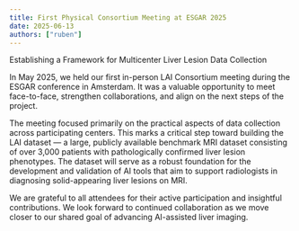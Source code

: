 ```yaml
---
title: First Physical Consortium Meeting at ESGAR 2025
date: 2025-06-13
authors: ["ruben"]
---
```


Establishing a Framework for Multicenter Liver Lesion Data Collection

<!--more-->

In May 2025, we held our first in-person LAI Consortium meeting during the ESGAR conference in Amsterdam. It was a valuable opportunity to meet face-to-face, strengthen collaborations, and align on the next steps of the project.

The meeting focused primarily on the practical aspects of data collection across participating centers. This marks a critical step toward building the LAI dataset — a large, publicly available benchmark MRI dataset consisting of over 3,000 patients with pathologically confirmed liver lesion phenotypes. The dataset will serve as a robust foundation for the development and validation of AI tools that aim to support radiologists in diagnosing solid-appearing liver lesions on MRI.

We are grateful to all attendees for their active participation and insightful contributions. We look forward to continued collaboration as we move closer to our shared goal of advancing AI-assisted liver imaging.
